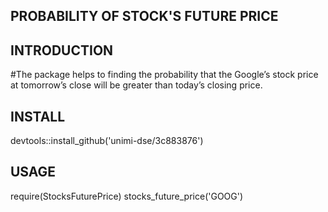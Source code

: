 ## PROBABILITY OF STOCK'S FUTURE PRICE

## INTRODUCTION
#The package helps to finding the probability that the Google’s stock price at tomorrow’s close will be greater than today’s closing price.

## INSTALL

devtools::install_github('unimi-dse/3c883876')


## USAGE

require(StocksFuturePrice)
stocks_future_price('GOOG')
